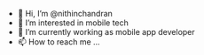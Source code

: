 - 👋 Hi, I’m @nithinchandran
- 👀 I’m interested in mobile tech 
- 🌱 I’m currently working as mobile app developer
- 📫 How to reach me ...

<!---
nithinchandran19/nithinchandran19 is a ✨ special ✨ repository because its `README.md` (this file) appears on your GitHub profile.
You can click the Preview link to take a look at your changes.
--->
